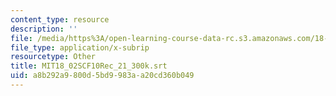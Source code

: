 ```yaml
---
content_type: resource
description: ''
file: /media/https%3A/open-learning-course-data-rc.s3.amazonaws.com/18-02sc-multivariable-calculus-fall-2010/a8b292a9800d5bd9983aa20cd360b049_MIT18_02SCF10Rec_21_300k.vtt
file_type: application/x-subrip
resourcetype: Other
title: MIT18_02SCF10Rec_21_300k.srt
uid: a8b292a9-800d-5bd9-983a-a20cd360b049
---
```

